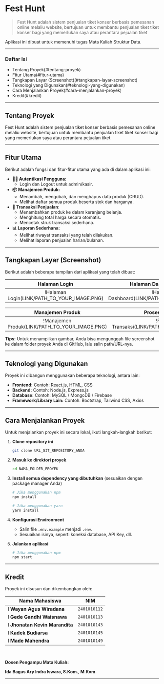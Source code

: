 # Fest Hunt

> Fest Hunt adalah sistem penjualan tiket konser berbasis pemesanan online melaliu website, bertujuan untuk membantu penjualan tiket tiket konser bagi yang memerlukan saya atau perantara pejualan tiket

Aplikasi ini dibuat untuk memenuhi tugas Mata Kuliah Struktur Data.

---

### Daftar Isi

- Tentang Proyek(#tentang-proyek)
- Fitur Utama(#fitur-utama)
- Tangkapan Layar (Screenshot)(#tangkapan-layar-screenshot)
- Teknologi yang Digunakan(#teknologi-yang-digunakan)
- Cara Menjalankan Proyek(#cara-menjalankan-proyek)
- Kredit(#kredit)

---

## Tentang Proyek

Fest Hunt adalah sistem penjualan tiket konser berbasis pemesanan online melaliu website, bertujuan untuk membantu penjualan tiket tiket konser bagi yang memerlukan saya atau perantara pejualan tiket

---

## Fitur Utama

Berikut adalah fungsi dan fitur-fitur utama yang ada di dalam aplikasi ini:

- **👨‍💼 Autentikasi Pengguna:**
  - Login dan Logout untuk admin/kasir.
- **📦 Manajemen Produk:**
  - Menambah, mengubah, dan menghapus data produk (CRUD).
  - Melihat daftar semua produk beserta stok dan harganya.
- **🛒 Transaksi Penjualan:**
  - Menambahkan produk ke dalam keranjang belanja.
  - Menghitung total harga secara otomatis.
  - Mencetak struk transaksi sederhana.
- **📊 Laporan Sederhana:**
  - Melihat riwayat transaksi yang telah dilakukan.
  - Melihat laporan penjualan harian/bulanan.

---

## Tangkapan Layar (Screenshot)

Berikut adalah beberapa tampilan dari aplikasi yang telah dibuat:

|                Halaman Login                |             Halaman Dashboard Utama             |
| :-----------------------------------------: | :---------------------------------------------: |
| !Halaman Login(LINK/PATH_TO_YOUR_IMAGE.PNG) | !Halaman Dashboard(LINK/PATH_TO_YOUR_IMAGE.PNG) |

|                Manajemen Produk                |                Proses Transaksi                |
| :--------------------------------------------: | :--------------------------------------------: |
| !Manajemen Produk(LINK/PATH_TO_YOUR_IMAGE.PNG) | !Proses Transaksi(LINK/PATH_TO_YOUR_IMAGE.PNG) |

**Tips:** Untuk menampilkan gambar, Anda bisa mengunggah file screenshot ke dalam folder proyek Anda di GitHub, lalu salin path/URL-nya.

---

## Teknologi yang Digunakan

Proyek ini dibangun menggunakan beberapa teknologi, antara lain:

- **Frontend:** Contoh: React.js, HTML, CSS
- **Backend:** Contoh: Node.js, Express.js
- **Database:** Contoh: MySQL / MongoDB / Firebase
- **Framework/Library Lain:** Contoh: Bootstrap, Tailwind CSS, Axios

---

## Cara Menjalankan Proyek

Untuk menjalankan proyek ini secara lokal, ikuti langkah-langkah berikut:

1.  **Clone repository ini**
    ```bash
    git clone URL_GIT_REPOSITORY_ANDA
    ```
2.  **Masuk ke direktori proyek**
    ```bash
    cd NAMA_FOLDER_PROYEK
    ```
3.  **Install semua dependency yang dibutuhkan** (sesuaikan dengan package manager Anda)

    ```bash
    # Jika menggunakan npm
    npm install

    # Jika menggunakan yarn
    yarn install
    ```

4.  **Konfigurasi Environment**
    - Salin file `.env.example` menjadi `.env`.
    - Sesuaikan isinya, seperti koneksi database, API Key, dll.
5.  **Jalankan aplikasi**
    ```bash
    # Jika menggunakan npm
    npm start
    ```

---

## Kredit

Proyek ini disusun dan dikembangkan oleh:

| Nama Mahasiswa                 | NIM          |
| ------------------------------ | ------------ |
| **I Wayan Agus Wiradana**      | `2401010112` |
| **I Gede Gandhi Waisnawa**     | `2401010113` |
| **I Jhonatan Kevin Marandita** | `2401010143` |
| **I Kadek Budiarsa**           | `2401010145` |
| **I Made Mahendra**            | `2401010149` |

<br>

**Dosen Pengampu Mata Kuliah:**

**Ida Bagus Ary Indra Iswara, S.Kom., M.Kom.**

---
